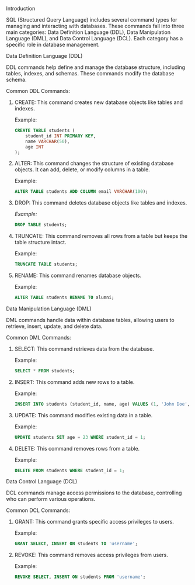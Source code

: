 Introduction

SQL (Structured Query Language) includes several command types for managing and interacting with databases. These commands fall into three main categories: Data Definition Language (DDL), Data Manipulation Language (DML), and Data Control Language (DCL). Each category has a specific role in database management.

Data Definition Language (DDL)

DDL commands help define and manage the database structure, including tables, indexes, and schemas. These commands modify the database schema.

Common DDL Commands:

1. CREATE: This command creates new database objects like tables and indexes.

   Example:
   ```sql
   CREATE TABLE students (
       student_id INT PRIMARY KEY,
       name VARCHAR(50),
       age INT
   );
   ```

2. ALTER: This command changes the structure of existing database objects. It can add, delete, or modify columns in a table.

   Example:
   ```sql
   ALTER TABLE students ADD COLUMN email VARCHAR(100);
   ```

3. DROP: This command deletes database objects like tables and indexes.

   *Example:*
   ```sql
   DROP TABLE students;
   ```

4. TRUNCATE: This command removes all rows from a table but keeps the table structure intact.

   Example:
   ```sql
   TRUNCATE TABLE students;
   ```

5. RENAME: This command renames database objects.

   Example:
   ```sql
   ALTER TABLE students RENAME TO alumni;
   ```

Data Manipulation Language (DML)

DML commands handle data within database tables, allowing users to retrieve, insert, update, and delete data.

Common DML Commands:

1. SELECT: This command retrieves data from the database.

   Example:
   ```sql
   SELECT * FROM students;
   ```

2. INSERT: This command adds new rows to a table.

   Example:
   ```sql
   INSERT INTO students (student_id, name, age) VALUES (1, 'John Doe', 22);
   ```

3. UPDATE: This command modifies existing data in a table.

   Example:
   ```sql
   UPDATE students SET age = 23 WHERE student_id = 1;
   ```

4. DELETE: This command removes rows from a table.

   Example:
   ```sql
   DELETE FROM students WHERE student_id = 1;
   ```

Data Control Language (DCL)

DCL commands manage access permissions to the database, controlling who can perform various operations.

Common DCL Commands:

1. GRANT: This command grants specific access privileges to users.

   Example:
   ```sql
   GRANT SELECT, INSERT ON students TO 'username';
   ```

2. REVOKE: This command removes access privileges from users.

   Example:
   ```sql
   REVOKE SELECT, INSERT ON students FROM 'username';
   ```